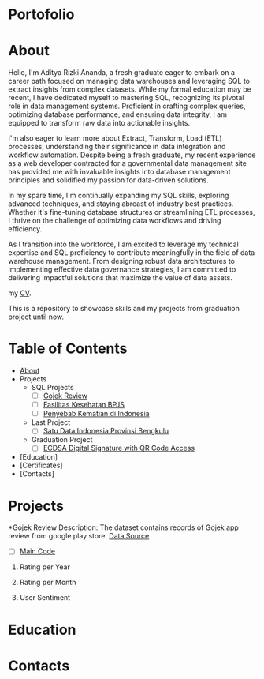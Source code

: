 # Portofolio
# About
Hello, I'm Aditya Rizki Ananda, a fresh graduate eager to embark on a career path focused on managing data warehouses and leveraging SQL to extract insights from complex datasets. While my formal education may be recent, I have dedicated myself to mastering SQL, recognizing its pivotal role in data management systems. Proficient in crafting complex queries, optimizing database performance, and ensuring data integrity, I am equipped to transform raw data into actionable insights.

I'm also eager to learn more about Extract, Transform, Load (ETL) processes, understanding their significance in data integration and workflow automation. Despite being a fresh graduate, my recent experience as a web developer contracted for a governmental data management site has provided me with invaluable insights into database management principles and solidified my passion for data-driven solutions.

In my spare time, I'm continually expanding my SQL skills, exploring advanced techniques, and staying abreast of industry best practices. Whether it's fine-tuning database structures or streamlining ETL processes, I thrive on the challenge of optimizing data workflows and driving efficiency.

As I transition into the workforce, I am excited to leverage my technical expertise and SQL proficiency to contribute meaningfully in the field of data warehouse management. From designing robust data architectures to implementing effective data governance strategies, I am committed to delivering impactful solutions that maximize the value of data assets.

my [CV](https://github.com/Adtyra/Portofolio/blob/main/CV_Aditya%20Rizki%20Ananda.pdf).

This is a repository to showcase skills and my projects from graduation project until now.
# Table of Contents
* [About](https://github.com/Adtyra/Portofolio/blob/main/README.md#about)
* Projects
  * SQL Projects
    - [ ] [Gojek Review](www.example.com)
    - [ ] [Fasilitas Kesehatan BPJS](www.example.com)
    - [ ] [Penyebab Kematian di Indonesia](www.example.com)
  * Last Project
    - [ ] [Satu Data Indonesia Provinsi Bengkulu](www.example.com)
  * Graduation Project
    - [ ] [ECDSA Digital Signature with QR Code Access](www.example.com)
* [Education]
* [Certificates]
* [Contacts]

# Projects
 *Gojek Review
  Description: The dataset contains records of Gojek app review from google play store.
  [Data Source](https://www.kaggle.com/datasets/ucupsedaya/gojek-app-reviews-bahasa-indonesia)
  - [ ] [Main Code](Gojek/Gojek_Review.sql)
  1. Rating per Year
     [](Gojek/rating_year.png)
  2. Rating per Month
  
  3. User Sentiment
# Education
# Contacts
